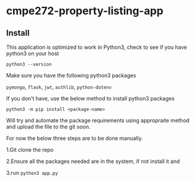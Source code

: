 # cmpe272-property-listing-app

## Install

This application is optimized to work in Python3, check to see if you have python3 on your host

``python3 --version``

Make sure you have the following python3 packages

``pymongo``, ``flask``, ``jwt``, ``authlib``, ``python-dotenv``

If you don't have, use the below method to install python3 packages

``python3 -m pip install <package-name>``
  
  
  Will try and automate the package requirements using appropraite method and upload the file to the git soon.
  
  For now the below three steps are to be done manually.
  
  1.Git clone the repo
  
  2.Ensure all the packages needed are in the system, if not install it and 
  
  3.run ``python3 app.py``
